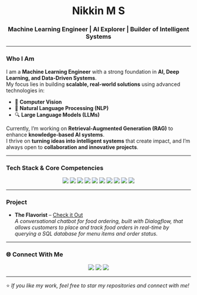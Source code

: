 <h1 align="center">Nikkin M S</h1>
<h3 align="center">Machine Learning Engineer | AI Explorer | Builder of Intelligent Systems</h3>

---

### Who I Am  

I am a **Machine Learning Engineer** with a strong foundation in **AI, Deep Learning, and Data-Driven Systems**.  
My focus lies in building **scalable, real-world solutions** using advanced technologies in:  
- 🧠 **Computer Vision**  
- 💬 **Natural Language Processing (NLP)**  
- 🔍 **Large Language Models (LLMs)**  

Currently, I’m working on **Retrieval-Augmented Generation (RAG)** to enhance **knowledge-based AI systems**.  
I thrive on **turning ideas into intelligent systems** that create impact, and I’m always open to **collaboration and innovative projects**.  

---

### Tech Stack & Core Competencies  

<p align="center">
  <img src="https://img.shields.io/badge/Python-3776AB?style=flat-square&logo=python&logoColor=white"/>
  <img src="https://img.shields.io/badge/TensorFlow-FF6F00?style=flat-square&logo=tensorflow&logoColor=white"/>
  <img src="https://img.shields.io/badge/PyTorch-EE4C2C?style=flat-square&logo=pytorch&logoColor=white"/>
  <img src="https://img.shields.io/badge/scikit--learn-F7931E?style=flat-square&logo=scikit-learn&logoColor=white"/>
  <img src="https://img.shields.io/badge/Hugging%20Face-FFD046?style=flat-square&logo=huggingface&logoColor=black"/>
  <img src="https://img.shields.io/badge/Keras-D00000?style=flat-square&logo=keras&logoColor=white"/>
  <img src="https://img.shields.io/badge/Pandas-150458?style=flat-square&logo=pandas&logoColor=white"/>
  <img src="https://img.shields.io/badge/Numpy-013243?style=flat-square&logo=numpy&logoColor=white"/>
  <img src="https://img.shields.io/badge/OpenCV-5C3EE8?style=flat-square&logo=opencv&logoColor=white"/>
  <img src="https://img.shields.io/badge/Git-F05032?style=flat-square&logo=git&logoColor=white"/>
</p>

---

### Project  

- **The Flavorist** – [Check it Out](https://github.com/Nikkin08/The-Flavorist)  
  _A conversational chatbot for food ordering, built with Dialogflow, that allows customers to place and track food orders in real-time by querying a SQL database for menu items and order status._  

---

### 🌐 Connect With Me  

<p align="center">
  <a href="mailto:nikkin.msn@gmail.com"><img src="https://img.shields.io/badge/Email-EA4335?style=for-the-badge&logo=gmail&logoColor=white"/></a>
  <a href="https://www.linkedin.com/in/nikkin-m-s"><img src="https://img.shields.io/badge/LinkedIn-0077b5?style=for-the-badge&logo=linkedin&logoColor=white"/></a>
  <a href="https://www.instagram.com/nik_.in"><img src="https://img.shields.io/badge/Instagram-E4405F?style=for-the-badge&logo=instagram&logoColor=white"/></a>
</p>

---

⭐️ *If you like my work, feel free to star my repositories and connect with me!*  

